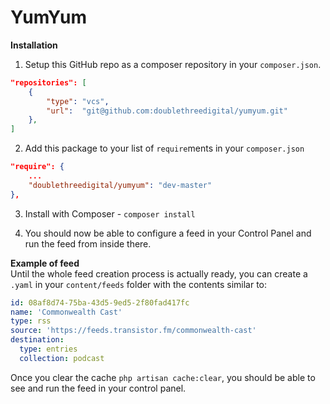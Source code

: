 # YumYum

**Installation**

1. Setup this GitHub repo as a composer repository in your `composer.json`.

```json
"repositories": [
    {
        "type": "vcs",
        "url":  "git@github.com:doublethreedigital/yumyum.git"
    },
]
```

2. Add this package to your list of `require`ments in your `composer.json`

```json
"require": {
    ...
    "doublethreedigital/yumyum": "dev-master"
},
```

3. Install with Composer - `composer install`

4. You should now be able to configure a feed in your Control Panel and run the feed from inside there.

**Example of feed** <br>
Until the whole feed creation process is actually ready, you can create a `.yaml` in your `content/feeds` folder with the contents similar to:

```yaml
id: 08af8d74-75ba-43d5-9ed5-2f80fad417fc
name: 'Commonwealth Cast'
type: rss
source: 'https://feeds.transistor.fm/commonwealth-cast'
destination:
  type: entries
  collection: podcast
```

Once you clear the cache `php artisan cache:clear`, you should be able to see and run the feed in your control panel.
